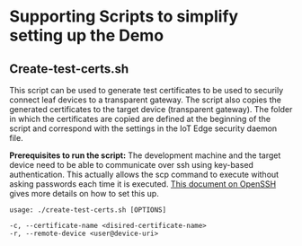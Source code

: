 # Supporting Scripts to simplify setting up the Demo
## Create-test-certs.sh
This script can be used to generate test certificates to be used to securily connect leaf devices to a transparent gateway. The script also copies the generated certificates to the target device (transparent gateway). The folder in which the certificates are copied are defined at the beginning of the script and correspond with the settings in the IoT Edge security daemon file.

**Prerequisites to run the script:**
The development machine and the target device need to be able to communicate over ssh using key-based authentication. This actually allows the scp command to execute without asking passwords each time it is executed. [This document on OpenSSH](https://help.ubuntu.com/community/SSH/OpenSSH/Keys) gives more details on how to set this up.

```
usage: ./create-test-certs.sh [OPTIONS]

-c, --certificate-name <disired-certificate-name>
-r, --remote-device <user@device-uri>
```
